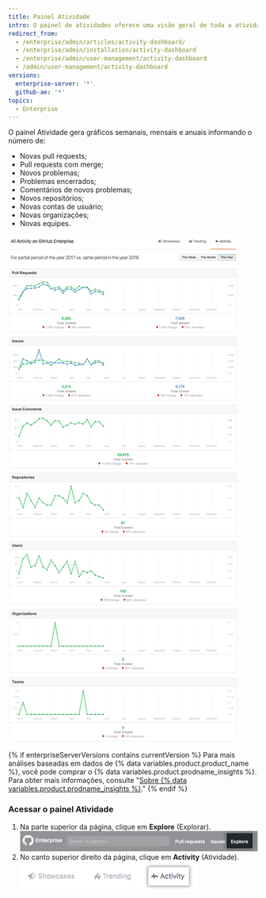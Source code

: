 ```yaml
---
title: Painel Atividade
intro: O painel de atividades oferece uma visão geral de toda a atividade da sua empresa.
redirect_from:
  - /enterprise/admin/articles/activity-dashboard/
  - /enterprise/admin/installation/activity-dashboard
  - /enterprise/admin/user-management/activity-dashboard
  - /admin/user-management/activity-dashboard
versions:
  enterprise-server: '*'
  github-ae: '*'
topics:
  - Enterprise
---
```


O painel Atividade gera gráficos semanais, mensais e anuais informando o número de:
- Novas pull requests;
- Pull requests com merge;
- Novos problemas;
- Problemas encerrados;
- Comentários de novos problemas;
- Novos repositórios;
- Novas contas de usuário;
- Novas organizações;
- Novas equipes.

![Painel Atividade](/assets/images/enterprise/activity/activity-dashboard-yearly.png)

{% if enterpriseServerVersions contains currentVersion %}
Para mais análises baseadas em dados de {% data variables.product.product_name %}, você pode comprar o {% data variables.product.prodname_insights %}. Para obter mais informações, consulte "[Sobre {% data variables.product.prodname_insights %}](/insights/installing-and-configuring-github-insights/about-github-insights)."
{% endif %}

### Acessar o painel Atividade

1. Na parte superior da página, clique em **Explore** (Explorar). ![Guia Explore (Explorar)](/assets/images/enterprise/settings/ent-new-explore.png)
2. No canto superior direito da página, clique em **Activity** (Atividade). ![Botão Activity (Atividade)](/assets/images/enterprise/activity/activity-button.png)
